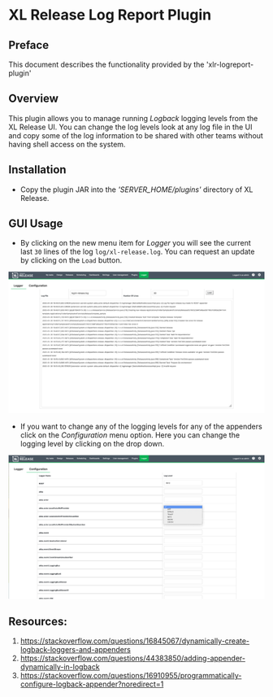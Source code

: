 # XL Release Log Report Plugin


## Preface
This document describes the functionality provided by the 'xlr-logreport-plugin'

## Overview
This plugin allows you to manage running *Logback* logging levels from the XL Release UI.  You can change the log levels look at any log file in the UI and copy some of the log information to be shared with other teams without having shell access on the system.

## Installation
- Copy the plugin JAR into the *'SERVER_HOME/plugins'* directory of XL Release.

## GUI Usage
- By clicking on the new menu item for *Logger* you will see the current last `30` lines of the log `log/xl-release.log`.  You can request an update by clicking on the `Load` button.

![Logger](images/logview.png)

- If you want to change any of the logging levels for any of the appenders click on the *Configuration* menu option.  Here you can change the logging level by clicking on the drop down.

![Configuration](images/configuration.png)

## Resources:
1. https://stackoverflow.com/questions/16845067/dynamically-create-logback-loggers-and-appenders
1. https://stackoverflow.com/questions/44383850/adding-appender-dynamically-in-logback
1. https://stackoverflow.com/questions/16910955/programmatically-configure-logback-appender?noredirect=1
